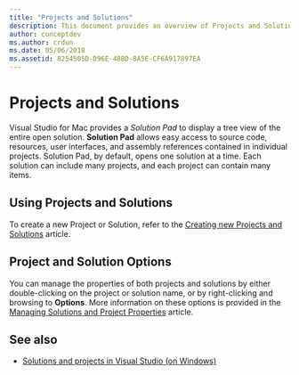 ```yaml
---
title: "Projects and Solutions"
description: This document provides an overview of Projects and Solutions in Visual Studio for Mac.
author: conceptdev
ms.author: crdun
ms.date: 05/06/2018
ms.assetid: 8254505D-D96E-48BD-8A5E-CF6A917897EA
---
```

# Projects and Solutions

Visual Studio for Mac provides a _Solution Pad_ to display a tree view of the entire open solution. **Solution Pad** allows easy access to source code, resources, user interfaces, and assembly references contained in individual projects. Solution Pad, by default, opens one solution at a time. Each solution can include many projects, and each project can contain many items.

## Using Projects and Solutions

To create a new Project or Solution, refer to the [Creating new Projects and Solutions](create-new-projects.md) article.

## Project and Solution Options

You can manage the properties of both projects and solutions by either double-clicking on the project or solution name, or by right-clicking and browsing to **Options**. More information on these options is provided in the [Managing Solutions and Project Properties](managing-solutions-and-project-properties.md) article.

## See also

- [Solutions and projects in Visual Studio (on Windows)](/visualstudio/ide/solutions-and-projects-in-visual-studio)